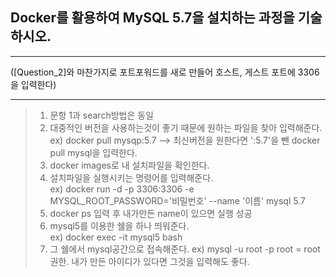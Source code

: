 ## Docker를 활용하여 MySQL 5.7을 설치하는 과정을 기술하시오.
<hr/>

([Question_2]와 마찬가지로 포트포워드를 새로 만들어 호스트, 게스트 포트에 3306을 입력한다)
<hr/>

> 1. 문항 1과 search방법은 동일
> 2. 대중적인 버전을 사용하는것이 좋기 때문에 원하는 파일을 찾아 입력해준다.<br/>
>  ex) docker pull mysqp:5.7    --> 최신버전을 원한다면 ':5.7'을 뺀 docker pull mysql을 입력한다.
> 3. docker images로 내 설치파일을 확인한다.
> 4. 설치파일을 실행시키는 명령어를 입력해준다.<br/>
>  ex) docker run -d -p 3306:3306 -e MYSQL_ROOT_PASSWORD='비밀번호' --name '이름' mysql 5.7 <br/>
> 5. docker ps 입력 후 내가만든 name이 있으면 실행 성공
> 6. mysql5를 이용한 쉘을 하나 띄워준다. <br/>
>  ex) docker exec -it mysql5 bash
> 7. 그 쉘에서 mysql공간으로 접속해준다.
>  ex) mysql -u root -p          root = root권한. 내가 만든 아이디가 있다면 그것을 입력해도 좋다.
